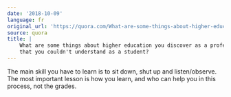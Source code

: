 ```yaml
---
date: '2018-10-09'
language: fr
original_url: 'https://quora.com/What-are-some-things-about-higher-education-you-discover-as-a-professor-that-you-couldn-t-understand-as-a-student/answer/Clément-Renaud'
source: quora
title: |
    What are some things about higher education you discover as a professor
    that you couldn't understand as a student?
---
```


The main skill you have to learn is to sit down, shut up and
listen/observe. The most important lesson is how you learn, and who can
help you in this process, not the grades.
